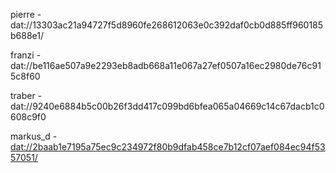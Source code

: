 pierre - dat://13303ac21a94727f5d8960fe268612063e0c392daf0cb0d885ff960185b688e1/

franzi - dat://be116ae507a9e2293eb8adb668a11e067a27ef0507a16ec2980de76c915c8f60

traber - 
dat://9240e6884b5c00b26f3dd417c099bd6bfea065a04669c14c67dacb1c0608c9f0

markus_d - [dat://2baab1e7195a75ec9c234972f80b9dfab458ce7b12cf07aef084ec94f5357051/](dat://2baab1e7195a75ec9c234972f80b9dfab458ce7b12cf07aef084ec94f5357051/)
